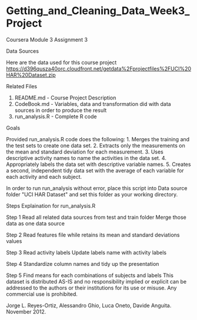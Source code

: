 # Getting_and_Cleaning_Data_Week3_Project
Coursera Module 3 Assignment 3

Data Sources

Here are the data used for this course project https://d396qusza40orc.cloudfront.net/getdata%2Fprojectfiles%2FUCI%20HAR%20Dataset.zip

Related Files

1. README.md - Course Project Description
2. CodeBook.md - Variables, data and transformation did with data sources in order to produce the result
3. run_analysis.R - Complete R code

Goals

Provided run_analysis.R code does the following: 1. Merges the training and the test sets to create one data set. 2. Extracts only the measurements on the mean and standard deviation for each measurement. 3. Uses descriptive activity names to name the activities in the data set. 4. Appropriately labels the data set with descriptive variable names. 5. Creates a second, independent tidy data set with the average of each variable for each activity and each subject.

In order to run run_analysis without error, place this script into Data source folder "UCI HAR Dataset" and set this folder as your working directory.

Steps Explaination for run_analysis.R

Step 1
Read all related data sources from test and train folder
Merge those data as one data source

Step 2
Read features file while retains its mean and standard deviations values

Step 3
Read activity labels
Update labels name with activity labels

Step 4
Standardize column names and tidy up the presentation

Step 5
Find means for each combinations of subjects and labels
This dataset is distributed AS-IS and no responsibility implied or explicit can be addressed to the authors or their institutions for its use or misuse. Any commercial use is prohibited.

Jorge L. Reyes-Ortiz, Alessandro Ghio, Luca Oneto, Davide Anguita. November 2012.
